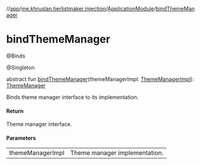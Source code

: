 //[app](../../../index.md)/[me.khruslan.tierlistmaker.injection](../index.md)/[ApplicationModule](index.md)/[bindThemeManager](bind-theme-manager.md)

# bindThemeManager

@Binds

@Singleton

abstract fun [bindThemeManager](bind-theme-manager.md)(themeManagerImpl: [ThemeManagerImpl](../../me.khruslan.tierlistmaker.presentation.utils.theme/-theme-manager-impl/index.md)): [ThemeManager](../../me.khruslan.tierlistmaker.presentation.utils.theme/-theme-manager/index.md)

Binds theme manager interface to its implementation.

#### Return

Theme manager interface.

#### Parameters

| | |
|---|---|
| themeManagerImpl | Theme manager implementation. |
